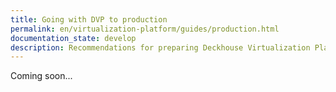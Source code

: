 ```yaml
---
title: Going with DVP to production
permalink: en/virtualization-platform/guides/production.html
documentation_state: develop
description: Recommendations for preparing Deckhouse Virtualization Platform for production environment.
---
```


Coming soon...
